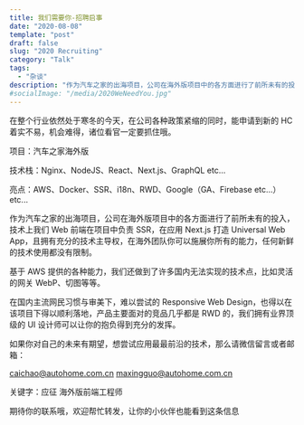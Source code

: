 ```yaml
---
title: 我们需要你-招聘启事
date: "2020-08-08"
template: "post"
draft: false
slug: "2020 Recruiting"
category: "Talk"
tags:
  - "杂谈"
description: "作为汽车之家的出海项目，公司在海外版项目中的各方面进行了前所未有的投入，技术上我们 Web 前端在项目中负责 SSR，在应用 Next.js 打造 Universal Web App，且拥有充分的技术主导权，在海外团队你可以施展你所有的能力，任何新鲜的技术使用都没有限制。"
#socialImage: "/media/2020WeNeedYou.jpg"
---
```


在整个行业依然处于寒冬的今天，在公司各种政策紧缩的同时，能申请到新的 HC 着实不易，机会难得，诸位看官一定要抓住哦。

项目：汽车之家海外版

技术栈：Nginx、NodeJS、React、Next.js、GraphQL etc...

亮点：AWS、Docker、SSR、i18n、RWD、Google（GA、Firebase etc...） etc...

作为汽车之家的出海项目，公司在海外版项目中的各方面进行了前所未有的投入，技术上我们 Web 前端在项目中负责 SSR，在应用 Next.js 打造 Universal Web App，且拥有充分的技术主导权，在海外团队你可以施展你所有的能力，任何新鲜的技术使用都没有限制。

基于 AWS 提供的各种能力，我们还做到了许多国内无法实现的技术点，比如灵活的网关 WebP、切图等等。

在国内主流网民习惯与审美下，难以尝试的 Responsive Web Design，也得以在该项目下得以顺利落地，产品主要面对的竞品几乎都是 RWD 的，我们拥有业界顶级的 UI 设计师可以让你的抱负得到充分的发挥。

如果你对自己的未来有期望，想尝试应用最最前沿的技术，那么请微信留言或者邮箱：

caichao@autohome.com.cn maxingguo@autohome.com.cn

关键字：应征 海外版前端工程师

期待你的联系哦，欢迎帮忙转发，让你的小伙伴也能看到这条信息
